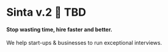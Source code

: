 

# Sinta v.2 🚀 TBD
#### Stop wasting time, hire faster and better.
We help start-ups & businesses to run exceptional interviews.
